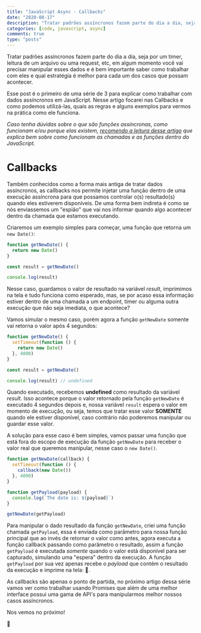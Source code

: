 ```yaml
---
title: "JavaScript Async - Callbacks"
date: "2020-08-17"
description: "Tratar padrões assíncronos fazem parte do dia a dia, seja por um timer, leitura de um arquivo ou uma request, etc, em algum momento você vai precisar manipular esses dados e é bem importante saber como trabalhar com eles e qual estratégia é melhor para cada um dos casos que possam acontecer."
categories: [code, javascript, async]
comments: true
type: "posts"
---
```


Tratar padrões assíncronos fazem parte do dia a dia, seja por um timer, leitura de um arquivo ou uma request, etc, em algum momento você vai precisar manipular esses dados e é bem importante saber como trabalhar com eles e qual estratégia é melhor para cada um dos casos que possam acontecer.

Esse post é o primeiro de uma série de 3 para explicar como trabalhar com dados assíncronos em JavaScript. Nesse artigo focarei nas Callbacks e como podemos utilizá-las, quais as regras e alguns exemplos para vermos na prática como ele funciona.

_Caso tenha dúvidas sobre o que são funções assíncronas, como funcionam e/ou porque elas existem, [recomendo a leitura desse artigo](https://www.luiztools.com.br/post/entendendo-o-nodejs-event-loop/) que explica bem sobre como funcionam as chamadas e as funções dentro do JavaScript._

# Callbacks

Também conhecidos como a forma mais antiga de tratar dados assíncronos, as callbacks nos permite injetar uma função dentro de uma execução assíncrona para que possamos controlar o(s) resultado(s) quando eles estiverem disponíveis. De uma forma bem indireta é como se nós enviassemos um "espião" que vai nos informar quando algo acontecer dentro da chamada que estamos executando.

Criaremos um exemplo simples para começar, uma função que retorna um `new Date()`:

```javascript
function getNewDate() {
  return new Date()
}

const result = getNewDate()

console.log(result)
```

Nesse caso, guardamos o valor de resultado na variável _result_, imprimimos na tela e tudo funciona como esperado, mas, se por acaso essa informação estiver dentro de uma chamada a um endpoint, timer ou alguma outra execução que não seja imediata, o que acontece?

Vamos simular o mesmo caso, porém agora a função `getNewDate` somente vai retorna o valor após 4 segundos:

```javascript
function getNewDate() {
  setTimeout(function () {
    return new Date()
  }, 4000)
}

const result = getNewDate()

console.log(result) // undefined
```

Quando executado, recebemos **undefined** como resultado da variável _result_. Isso acontece porque o valor retornado pela função `getNewDate` é executado 4 segundos depois e, nossa variável `result` espera o valor em momento de execução, ou seja, temos que tratar esse valor **SOMENTE** quando ele estiver disponível, caso contrário não poderemos manipular ou guardar esse valor.

A solução para esse caso é bem simples, vamos passar uma função que está fora do escopo de execução da função `getNewDate` para receber o valor real que queremos manipular, nesse caso o `new Date()`.

```javascript
function getNewDate(callback) {
  setTimeout(function () {
    callback(new Date())
  }, 4000)
}

function getPayload(payload) {
  console.log(`The date is: ${payload}`)
}

getNewDate(getPayload)
```

Para manipular o dado resultado da função `getNewDate`, criei uma função chamada `getPayload`, essa é enviada como parâmetro para nossa função principal que ao invés de retornar o valor como antes, agora executa a função callback passando como parâmetro o resultado, assim a função `getPayload` é executada _somente_ quando o valor está disponível para ser capturado, simulando uma "espera" dentro da execução. A função `getPayload` por sua vez apenas recebe o _payload_ que contém o resultado da execução e imprime na tela: 🥳.

As callbacks são apenas o ponto de partida, no próximo artigo dessa série vamos ver como trabalhar usando Promises que além de uma melhor interface possui uma gama de API's para manipularmos melhor nossos casos assíncronos.

Nos vemos no próximo!

🐊
